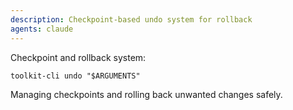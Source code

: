 ```yaml
---
description: Checkpoint-based undo system for rollback
agents: claude
---
```


Checkpoint and rollback system:

`toolkit-cli undo "$ARGUMENTS"`

Managing checkpoints and rolling back unwanted changes safely.
